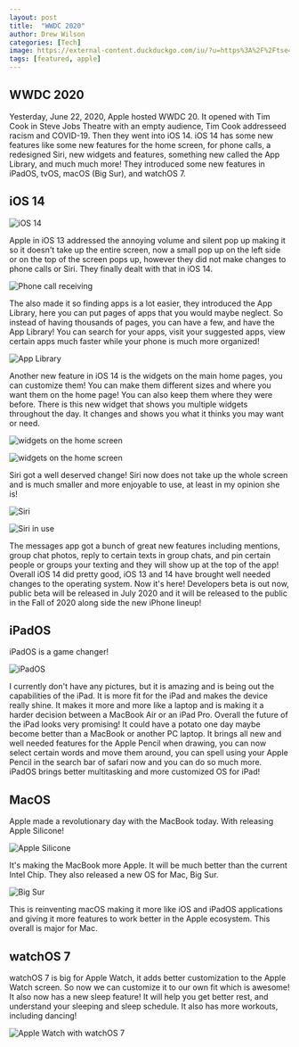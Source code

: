 ```yaml
---
layout: post
title:  "WWDC 2020"
author: Drew Wilson
categories: [Tech]
image: https://external-content.duckduckgo.com/iu/?u=https%3A%2F%2Ftse4.mm.bing.net%2Fth%3Fid%3DOIP.9ojU0snKyK5Sn3tBtpZIjQHaEK%26pid%3DApi&f=1
tags: [featured, apple]
---
```




## WWDC 2020
Yesterday, June 22, 2020, Apple hosted WWDC 20. It opened with Tim Cook in Steve Jobs Theatre with an empty audience,
Tim Cook addresseed racism and COVID-19. Then they went into iOS 14. iOS 14 has some new features like some new features for the home screen,
for phone calls, a redesigned Siri, new widgets and features, something new called the App Library, and much much more! They introduced some new features in
iPadOS, tvOS, macOS (Big Sur), and watchOS 7.


## iOS 14

![iOS 14](https://external-content.duckduckgo.com/iu/?u=https%3A%2F%2Ftse3.mm.bing.net%2Fth%3Fid%3DOIF.raJGHNM%252bsoXdE0L8LvBjnQ%26pid%3DApi&f=1)

Apple in iOS 13 addressed the annoying volume and silent pop up making it so it doesn't take up the entire screen, now a small pop up on the left side or on the top of the screen pops up, however they did not make changes to phone calls or Siri. They finally dealt with that in iOS 14.

![Phone call receiving](https://i.imgur.com/7LXpxNb.jpg)

The also made it so finding apps is a lot easier, they introduced the App Library, here you can put pages of apps that you would maybe neglect. So instead of having thousands of pages, you can have a few, and have the App Library! You can search for your apps, visit your suggested apps, view certain apps much faster while your phone is much more organized! 

![App Library](https://i.imgur.com/4rjP40R.png)

Another new feature in iOS 14 is the widgets on the main home pages, you can customize them! You can make them different sizes and where you want them on the home page! You can also keep them where they were before. There is this new widget that shows you multiple widgets throughout the day. It changes and shows you what it thinks you may want or need. 

![widgets on the home screen](https://i.imgur.com/x593MUx.jpg)

![widgets on the home screen](https://i.imgur.com/npgVQuL.jpg)

Siri got a well deserved change! Siri now does not take up the whole screen and is much smaller and more enjoyable to use, at least in my opinion she is!

![Siri](https://i.imgur.com/RdlJnBR.jpg)

![Siri in use](https://i.imgur.com/nlQgKkm.jpg)

The messages app got a bunch of great new features including mentions, group chat photos, reply to certain texts in group chats, and pin certain people or groups your texting and they will show up at the top of the app!
Overall iOS 14 did pretty good, iOS 13 and 14 have brought well needed changes to the operating system. Now it's here! Developers beta is out now, public beta will be released in July 2020 and it will be released to the public in the Fall of 2020 along side the new iPhone lineup!




## iPadOS
iPadOS is a game changer! 

![iPadOS](https://external-content.duckduckgo.com/iu/?u=https%3A%2F%2Ftse2.mm.bing.net%2Fth%3Fid%3DOIF.8JicW8zdNmrRYrthoFY7Xg%26pid%3DApi&f=1)

I currently don't have any pictures, but it is amazing and is being out the capabilities of the iPad. It is more fit for the iPad and makes the device really shine. It makes it more and more like a laptop and is making it a harder decision between a MacBook Air or an iPad Pro. Overall the future of the iPad looks very promising! It could have a potato one day maybe become better than a MacBook or another PC laptop. 
It brings all new and well needed features for the Apple Pencil when drawing, you can now select certain words and move them around, you can spell using your Apple Pencil in the search bar of safari now and you can do so much more. 
iPadOS brings better multitasking and more customized OS for iPad!


## MacOS
Apple made a revolutionary day with the MacBook today. With releasing Apple Silicone!

![Apple Silicone](https://external-content.duckduckgo.com/iu/?u=https%3A%2F%2Ftse1.mm.bing.net%2Fth%3Fid%3DOIF.HuKfGCaYsroWoHJCbBRfnA%26pid%3DApi&f=1)

It's making the MacBook more Apple. It will be much better than the current Intel Chip.
They also released a new OS for Mac, Big Sur.

![Big Sur](https://external-content.duckduckgo.com/iu/?u=https%3A%2F%2Ftse1.mm.bing.net%2Fth%3Fid%3DOIF.MbGnPpUx4cSibc0dRT5%252blQ%26pid%3DApi&f=1)

This is reinventing macOS making it more like iOS and iPadOS applications and giving it more features to work better in the Apple ecosystem. 
This overall is major for Mac. 



## watchOS 7
watchOS 7 is big for Apple Watch, it adds better customization to the Apple Watch screen. So now we can customize it to our own fit which is awesome! 
It also now has a new sleep feature! It will help you get better rest, and understand your sleeping and sleep schedule. It also has more workouts, including dancing!

![Apple Watch with watchOS 7](https://i.imgur.com/kWwqSf8.png)
